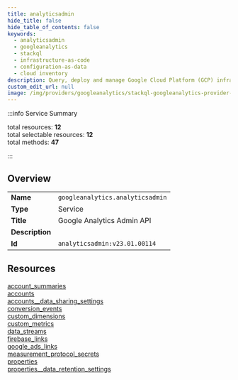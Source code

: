 ```yaml
---
title: analyticsadmin
hide_title: false
hide_table_of_contents: false
keywords:
  - analyticsadmin
  - googleanalytics
  - stackql
  - infrastructure-as-code
  - configuration-as-data
  - cloud inventory
description: Query, deploy and manage Google Cloud Platform (GCP) infrastructure and resources using SQL
custom_edit_url: null
image: /img/providers/googleanalytics/stackql-googleanalytics-provider-featured-image.png
---
```

  
    
:::info Service Summary

<div class="row">
<div class="providerDocColumn">
<span>total resources:&nbsp;<b>12</b></span><br />
<span>total selectable resources:&nbsp;<b>12</b></span><br />
<span>total methods:&nbsp;<b>47</b></span><br />
</div>
</div>

:::

## Overview
<table><tbody>
<tr><td><b>Name</b></td><td><code>googleanalytics.analyticsadmin</code></td></tr>
<tr><td><b>Type</b></td><td>Service</td></tr>
<tr><td><b>Title</b></td><td>Google Analytics Admin API</td></tr>
<tr><td><b>Description</b></td><td></td></tr>
<tr><td><b>Id</b></td><td><code>analyticsadmin:v23.01.00114</code></td></tr>
</tbody></table>

## Resources
<div class="row">
<div class="providerDocColumn">
<a href="/providers/googleanalytics/analyticsadmin/account_summaries/">account_summaries</a><br />
<a href="/providers/googleanalytics/analyticsadmin/accounts/">accounts</a><br />
<a href="/providers/googleanalytics/analyticsadmin/accounts__data_sharing_settings/">accounts__data_sharing_settings</a><br />
<a href="/providers/googleanalytics/analyticsadmin/conversion_events/">conversion_events</a><br />
<a href="/providers/googleanalytics/analyticsadmin/custom_dimensions/">custom_dimensions</a><br />
<a href="/providers/googleanalytics/analyticsadmin/custom_metrics/">custom_metrics</a><br />
</div>
<div class="providerDocColumn">
<a href="/providers/googleanalytics/analyticsadmin/data_streams/">data_streams</a><br />
<a href="/providers/googleanalytics/analyticsadmin/firebase_links/">firebase_links</a><br />
<a href="/providers/googleanalytics/analyticsadmin/google_ads_links/">google_ads_links</a><br />
<a href="/providers/googleanalytics/analyticsadmin/measurement_protocol_secrets/">measurement_protocol_secrets</a><br />
<a href="/providers/googleanalytics/analyticsadmin/properties/">properties</a><br />
<a href="/providers/googleanalytics/analyticsadmin/properties__data_retention_settings/">properties__data_retention_settings</a><br />
</div>
</div>
